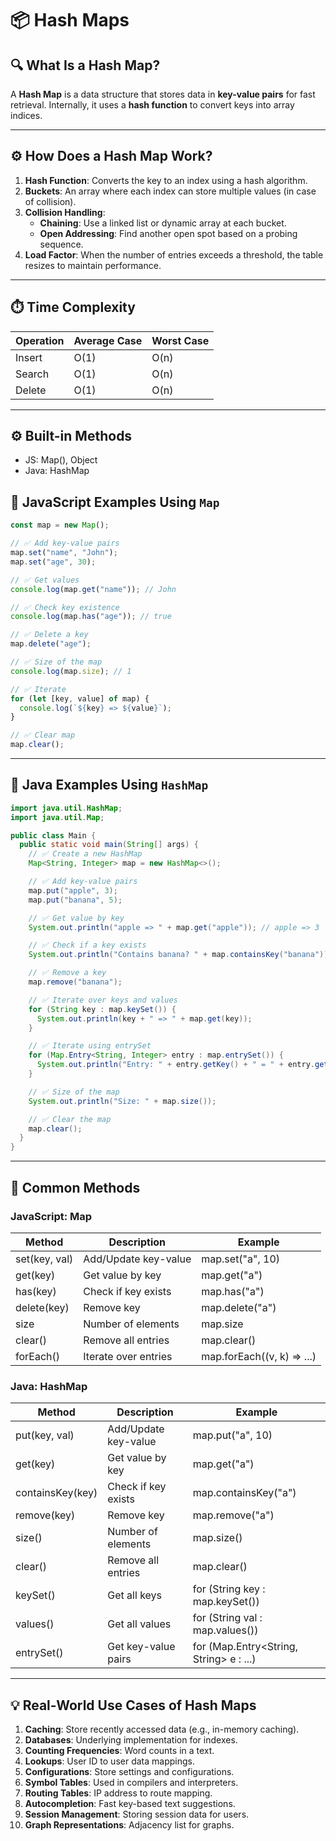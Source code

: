 # 📦 Hash Maps

## 🔍 What Is a Hash Map?

A **Hash Map** is a data structure that stores data in **key-value pairs** for fast retrieval. Internally, it uses a **hash function** to convert keys into array indices.

---

## ⚙️ How Does a Hash Map Work?

1. **Hash Function**: Converts the key to an index using a hash algorithm.
2. **Buckets**: An array where each index can store multiple values (in case of collision).
3. **Collision Handling**:
   - **Chaining**: Use a linked list or dynamic array at each bucket.
   - **Open Addressing**: Find another open spot based on a probing sequence.
4. **Load Factor**: When the number of entries exceeds a threshold, the table resizes to maintain performance.

---

## ⏱️ Time Complexity

| Operation | Average Case | Worst Case |
| --------- | ------------ | ---------- |
| Insert    | O(1)         | O(n)       |
| Search    | O(1)         | O(n)       |
| Delete    | O(1)         | O(n)       |

---
## ⚙️ Built-in Methods
- JS: Map(), Object
- Java: HashMap

## 🔪 JavaScript Examples Using `Map`

```js
const map = new Map();

// ✅ Add key-value pairs
map.set("name", "John");
map.set("age", 30);

// ✅ Get values
console.log(map.get("name")); // John

// ✅ Check key existence
console.log(map.has("age")); // true

// ✅ Delete a key
map.delete("age");

// ✅ Size of the map
console.log(map.size); // 1

// ✅ Iterate
for (let [key, value] of map) {
  console.log(`${key} => ${value}`);
}

// ✅ Clear map
map.clear();
```

---

## 🔪 Java Examples Using `HashMap`

```java
import java.util.HashMap;
import java.util.Map;

public class Main {
  public static void main(String[] args) {
    // ✅ Create a new HashMap
    Map<String, Integer> map = new HashMap<>();

    // ✅ Add key-value pairs
    map.put("apple", 3);
    map.put("banana", 5);

    // ✅ Get value by key
    System.out.println("apple => " + map.get("apple")); // apple => 3

    // ✅ Check if a key exists
    System.out.println("Contains banana? " + map.containsKey("banana")); // true

    // ✅ Remove a key
    map.remove("banana");

    // ✅ Iterate over keys and values
    for (String key : map.keySet()) {
      System.out.println(key + " => " + map.get(key));
    }

    // ✅ Iterate using entrySet
    for (Map.Entry<String, Integer> entry : map.entrySet()) {
      System.out.println("Entry: " + entry.getKey() + " = " + entry.getValue());
    }

    // ✅ Size of the map
    System.out.println("Size: " + map.size());

    // ✅ Clear the map
    map.clear();
  }
}
```

---

## 📜 Common Methods

### JavaScript: Map

| Method       | Description           | Example                        |
|--------------|------------------------|--------------------------------|
| set(key, val) | Add/Update key-value   | map.set("a", 10)               |
| get(key)      | Get value by key       | map.get("a")                  |
| has(key)      | Check if key exists    | map.has("a")                  |
| delete(key)   | Remove key             | map.delete("a")               |
| size          | Number of elements     | map.size                       |
| clear()       | Remove all entries     | map.clear()                    |
| forEach()     | Iterate over entries   | map.forEach((v, k) => ...)     |

### Java: HashMap

| Method            | Description           | Example                                  |
|-------------------|------------------------|------------------------------------------|
| put(key, val)     | Add/Update key-value   | map.put("a", 10)                         |
| get(key)          | Get value by key       | map.get("a")                            |
| containsKey(key)  | Check if key exists    | map.containsKey("a")                    |
| remove(key)       | Remove key             | map.remove("a")                         |
| size()            | Number of elements     | map.size()                               |
| clear()           | Remove all entries     | map.clear()                              |
| keySet()          | Get all keys           | for (String key : map.keySet())         |
| values()          | Get all values         | for (String val : map.values())         |
| entrySet()        | Get key-value pairs    | for (Map.Entry<String, String> e : ...) |

---

## 💡 Real-World Use Cases of Hash Maps

1. **Caching**: Store recently accessed data (e.g., in-memory caching).
2. **Databases**: Underlying implementation for indexes.
3. **Counting Frequencies**: Word counts in a text.
4. **Lookups**: User ID to user data mappings.
5. **Configurations**: Store settings and configurations.
6. **Symbol Tables**: Used in compilers and interpreters.
7. **Routing Tables**: IP address to route mapping.
8. **Autocompletion**: Fast key-based text suggestions.
9. **Session Management**: Storing session data for users.
10. **Graph Representations**: Adjacency list for graphs.

